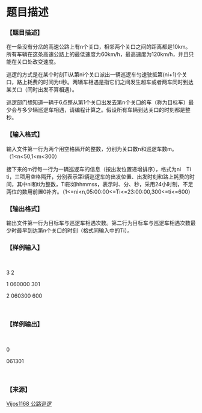 # 题目描述


<h3>
【题目描述】
</h3>
<p>
在一条没有分岔的高速公路上有n个关口，相邻两个关口之间的距离都是10km。所有车辆在这条高速公路上的最低速度为60km/h，最高速度为120km/h，并且只能在关口处改变速度。
</p>
<p>
巡逻的方式是在某个时刻Ti从第ni个关口派出一辆巡逻车匀速驶抵第(ni+1)个关口，路上耗费的时间为ti秒。两辆车相遇是指它们之间发生超车或者两车同时到达某关口（同时出发不算相遇）。
</p>
<p>
巡逻部门想知道一辆于6点整从第1个关口出发去第n个关口的车（称为目标车）最少会与多少辆巡逻车相遇，请编程计算之。假设所有车辆到达关口的时刻都是整秒。
</p>
<h3>
【输入格式】
</h3>
<p>
输入文件第一行为两个用空格隔开的整数，分别为关口数n和巡逻车数m。（1&lt;n&lt;50,1&lt;m&lt;300）
</p>
<p>
接下来的m行每一行为一辆巡逻车的信息（按出发位置递增排序），格式为ni　Ti　ti，三项用空格隔开，分别表示第i辆巡逻车的出发位置、出发时刻和路上耗费的时间，其中ni和ti为整数，Ti形如hhmmss，表示时、分、秒，采用24小时制，不足两位的数用前置0补齐。（1&lt;=ni&lt;n,05:00:00&lt;=Ti&lt;=23:00:00,300&lt;=ti&lt;=600）
</p>
<h3>
【输出格式】
</h3>
<p>
输出文件第一行为目标车与巡逻车相遇次数。第二行为目标车与巡逻车相遇次数最少时最早到达第n个关口的时刻（格式同输入中的Ti）。
</p>
<h3>
【样例输入】
</h3>
<p>
<br/>
</p>
<p>
3 2
</p>
<p>
1 060000 301
</p>
<p>
2 060300 600
</p>
<p>
<br/>
</p>
<h3>
【样例输出】
</h3>
<p>
<br/>
</p>
<p>
0
</p>
<p>
061301
</p>
<p>
<br/>
</p>
<h3>
【来源】
</h3>
<p>
<a href="https://vijos.org/p/1168" target="_blank">Vijos1168 公路巡逻</a> 
</p>
